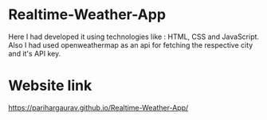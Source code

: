 # Realtime-Weather-App
Here I had developed it using technologies like : HTML, CSS and JavaScript. 
Also I had used openweathermap as an api for fetching the respective city and it's API key.
# Website link
https://parihargaurav.github.io/Realtime-Weather-App/

